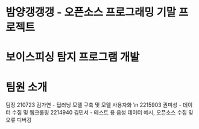 # 밤양갱갱갱 - 오픈소스 프로그래밍 기말 프로젝트
# 보이스피싱 탐지 프로그램 개발
# 팀원 소개
팀장 210723 김가연 - 딥러닝 모델 구축 및 모델 사용자화 \n
2215903 권미성 - 데이터 수집 및 웹크롤링
2214940 김민서 - 테스트 용 음성 데이터 예시, 오픈소스 수집 및 오류 디버깅

